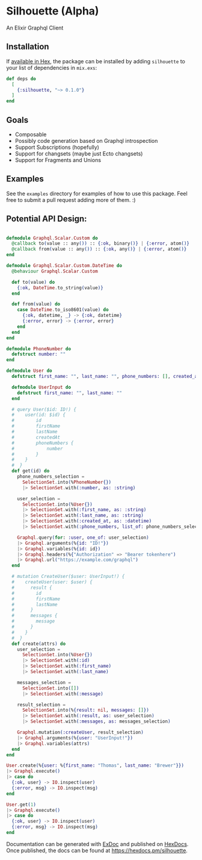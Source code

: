 # Silhouette (Alpha)

An Elixir Graphql Client

## Installation

If [available in Hex](https://hex.pm/packages/silhouette), the package can be installed
by adding `silhouette` to your list of dependencies in `mix.exs`:

```elixir
def deps do
  [
    {:silhouette, "~> 0.1.0"}
  ]
end
```

## Goals

- Composable
- Possibly code generation based on Graphql introspection
- Support Subscriptions (hopefully)
- Support for changsets (maybe just Ecto changsets)
- Support for Fragments and Unions

## Examples

See the `examples` directory for examples of how to use this package. Feel free to submit a pull request adding more of them. :)

## Potential API Design:

```elixir

defmodule Graphql.Scalar.Custom do
  @callback to(value :: any()) :: {:ok, binary()} | {:error, atom()}
  @callback from(value :: any()) :: {:ok, any()} | {:error, atom()}
end

defmodule Graphql.Scalar.Custom.DateTime do
  @behaviour Graphql.Scalar.Custom

  def to(value) do
    {:ok, DateTime.to_string(value)}
  end

  def from(value) do
    case DateTime.to_iso8601(value) do
      {:ok, datetime, _} -> {:ok, datetime}
      {:error, error} -> {:error, error}
    end
  end
end

defmodule PhoneNumber do
  defstruct number: ""
end

defmodule User do
  defstruct first_name: "", last_name: "", phone_numbers: [], created_at: nil

  defmodule UserInput do
    defstruct first_name: "", last_name: ""
  end

  # query User($id: ID!) {
  #    user(id: $id) {
  #        id
  #        firstName
  #        lastName
  #        createdAt
  #        phoneNumbers {
  #            number
  #        }
  #    }
  #  }
  def get(id) do
    phone_numbers_selection =
      SelectionSet.into(%PhoneNumber{})
      |> SelectionSet.with(:number, as: :string)

    user_selection =
      SelectionSet.into(%User{})
      |> SelectionSet.with(:first_name, as: :string)
      |> SelectionSet.with(:last_name, as: :string)
      |> SelectionSet.with(:created_at, as: :datetime)
      |> SelectionSet.with(:phone_numbers, list_of: phone_numbers_selection)

    Graphql.query(for: :user, one_of: user_selection)
    |> Graphql.arguments(%{id: "ID!"})
    |> Graphql.variables(%{id: id})
    |> Graphql.headers(%{"Authorization" => "Bearer tokenhere")
    |> Graphql.url("https://example.com/graphql")
  end

  # mutation CreateUser($user: UserInput!) {
  #    createUser(user: $user) {
  #      result {
  #        id
  #        firstName
  #        lastName
  #      }
  #      messages {
  #        message
  #      }
  #    }
  #  }
  def create(attrs) do
    user_selection =
      SelectionSet.into(%User{})
      |> SelectionSet.with(:id)
      |> SelectionSet.with(:first_name)
      |> SelectionSet.with(:last_name)

    messages_selection =
      SelectionSet.into([])
      |> SelectionSet.with(:message)

    result_selection =
      SelectionSet.into(%{result: nil, messages: []})
      |> SelectionSet.with(:result, as: user_selection)
      |> SelectionSet.with(:messages, as: messages_selection)

    Graphql.mutation(:createUser, result_selection)
    |> Graphql.arguments(%{user: "UserInput!"})
    |> Graphql.variables(attrs)
  end
end

User.create(%{user: %{first_name: "Thomas", last_name: "Brewer"}})
|> Graphql.execute()
|> case do
  {:ok, user} -> IO.inspect(user)
  {:error, msg} -> IO.inspect(msg)
end

User.get(1)
|> Graphql.execute()
|> case do
  {:ok, user} -> IO.inspect(user)
  {:error, msg} -> IO.inspect(msg)
end
```

Documentation can be generated with [ExDoc](https://github.com/elixir-lang/ex_doc)
and published on [HexDocs](https://hexdocs.pm). Once published, the docs can
be found at <https://hexdocs.pm/silhouette>.
